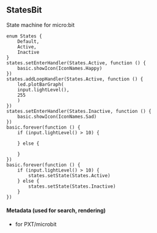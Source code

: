 ## StatesBit
State machine for micro:bit

```blocks
enum States {
    Default,
    Active,
    Inactive
}
states.setEnterHandler(States.Active, function () {
    basic.showIcon(IconNames.Happy)
})
states.addLoopHandler(States.Active, function () {
    led.plotBarGraph(
    input.lightLevel(),
    255
    )
})
states.setEnterHandler(States.Inactive, function () {
    basic.showIcon(IconNames.Sad)
})
basic.forever(function () {
    if (input.lightLevel() > 10) {
    	
    } else {
    	
    }
})
basic.forever(function () {
    if (input.lightLevel() > 10) {
        states.setState(States.Active)
    } else {
        states.setState(States.Inactive)
    }
})
```

#### Metadata (used for search, rendering)

* for PXT/microbit
<script src="https://makecode.com/gh-pages-embed.js"></script><script>makeCodeRender("{{ site.makecode.home_url }}", "{{ site.github.owner_name }}/{{ site.github.repository_name }}");</script>

